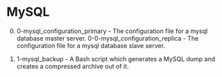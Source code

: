 # MySQL

0. 0-mysql_configuration_primary - The configuration file for a mysql database master server.
   0-0-mysql_configuration_replica - The configuration file for a mysql database slave server.

1. 1-mysql_backup - A Bash script which generates a MySQL dump and creates a compressed archive out of it.

